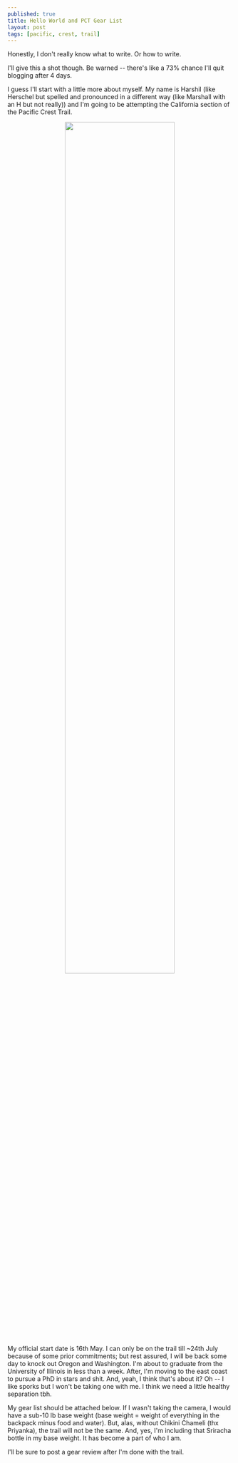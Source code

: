 ```yaml
---
published: true
title: Hello World and PCT Gear List
layout: post
tags: [pacific, crest, trail]
---
```

Honestly, I don't really know what to write. Or how to write. 

I'll give this a shot though. Be warned -- there's like a 73% chance I'll quit blogging after 4 days. 

I guess I'll start with a little more about myself. My name is Harshil (like Herschel but spelled and pronounced in a different way (like Marshall with an H but not really)) and I'm going to be attempting the California section of the Pacific Crest Trail. 

<center> <img src="https://s-media-cache-ak0.pinimg.com/736x/fd/5c/fa/fd5cfaa8259ab3b045f8ffa990f3512a.jpg" style="width: 70%; height: 70%" align="middle"/> </center>


My official start date is 16th May. I can only be on the trail till ~24th July because of some prior commitments; but rest assured, I will be back some day to knock out Oregon and Washington. I'm about to graduate from the University of Illinois in less than a week. After, I'm moving to the east coast to pursue a PhD in stars and shit. And, yeah, I think that's about it? Oh -- I like sporks but I won't be taking one with me. I think we need a little healthy separation tbh. 

My gear list should be attached below. If I wasn't taking the camera, I would have a sub-10 lb base weight (base weight = weight of everything in the backpack minus food and water). But, alas, without Chikini Chameli (thx Priyanka), the trail will not be the same. And, yes, I'm including that Sriracha bottle in my base weight. It has become a part of who I am. 

I'll be sure to post a gear review after I'm done with the trail. 

<script src="https://lighterpack.com/e/itu1k"></script><div id="itu1k"></div>